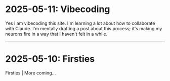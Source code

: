 # 2025-05-11: Vibecoding
Yes I am vibecoding this site. I'm learning a lot about how to collaborate with Claude. I'm mentally drafting a post about this process; it's making my neurons fire in a way that I haven't felt in a while.

---

# 2025-05-10: Firsties
Firsties | More coming...